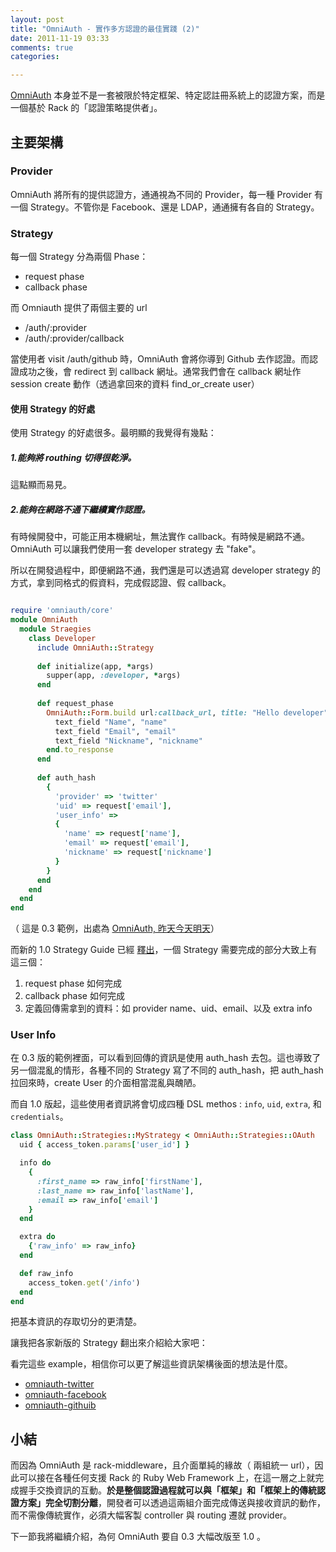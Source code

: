 ```yaml
---
layout: post
title: "OmniAuth - 實作多方認證的最佳實踐 (2)"
date: 2011-11-19 03:33
comments: true
categories: 

---
```


[OmniAuth](https://github.com/intridea/omniauth)  本身並不是一套被限於特定框架、特定認註冊系統上的認證方案，而是一個基於 Rack 的「認證策略提供者」。


## 主要架構

### Provider

OmniAuth 將所有的提供認證方，通通視為不同的 Provider，每一種 Provider 有一個 Strategy。不管你是 Facebook、還是 LDAP，通通擁有各自的 Strategy。

### Strategy

每一個 Strategy 分為兩個 Phase：

* request phase
* callback phase

而 Omniauth 提供了兩個主要的 url

* /auth/:provider
* /auth/:provider/callback

當使用者 visit /auth/github 時，OmniAuth 會將你導到 Github 去作認證。而認證成功之後，會 redirect 到 callback 網址。通常我們會在 callback 網址作 session create 動作（透過拿回來的資料 find_or_create user）

#### 使用 Strategy 的好處

使用 Strategy 的好處很多。最明顯的我覺得有幾點：

##### 1.能夠將 routhing 切得很乾淨。

這點顯而易見。

##### 2.能夠在網路不通下繼續實作認證。

有時候開發中，可能正用本機網址，無法實作 callback。有時候是網路不通。OmniAuth 可以讓我們使用一套 developer strategy 去 "fake"。

所以在開發過程中，即便網路不通，我們還是可以透過寫 developer strategy 的方式，拿到同格式的假資料，完成假認證、假 callback。

``` ruby lib/developer_straegy.rb

require 'omniauth/core'
module OmniAuth
  module Straegies
    class Developer
      include OmniAuth::Strategy
      
      def initialize(app, *args)
        supper(app, :developer, *args)
      end
      
      def request_phase
        OmniAuth::Form.build url:callback_url, title: "Hello developer" do
          text_field "Name", "name"
          text_field "Email", "email"
          text_field "Nickname", "nickname"
        end.to_response
      end
      
      def auth_hash
        {
          'provider' => 'twitter'
          'uid' => request['email'],
          'user_info' => 
          {
            'name' => request['name'],
            'email' => request['email'],
            'nickname' => request['nickname']
          }
        }
      end
    end
  end
end

```

（ 這是 0.3 範例，出處為 [OmniAuth, 昨天今天明天](http://cn.intridea.com/2011/07/omniauth-intro/)）

而新的 1.0 Strategy Guide 已經 [釋出](https://github.com/intridea/omniauth/wiki/Strategy-Contribution-Guide)，一個 Strategy 需要完成的部分大致上有這三個：

1. request phase 如何完成
2. callback phase 如何完成
3. 定義回傳需拿到的資料：如 provider name、uid、email、以及 extra info


### User Info

在 0.3 版的範例裡面，可以看到回傳的資訊是使用 auth_hash 去包。這也導致了另一個混亂的情形，各種不同的 Strategy 寫了不同的 auth_hash，把 auth_hash 拉回來時，create User 的介面相當混亂與醜陋。

而自 1.0 版起，這些使用者資訊將會切成四種 DSL methos : `info`, `uid`, `extra`, 和 `credentials`。

``` ruby
class OmniAuth::Strategies::MyStrategy < OmniAuth::Strategies::OAuth
  uid { access_token.params['user_id'] }

  info do
    {
      :first_name => raw_info['firstName'],
      :last_name => raw_info['lastName'],
      :email => raw_info['email']
    }
  end

  extra do
    {'raw_info' => raw_info}
  end

  def raw_info
    access_token.get('/info')
  end
end

```

把基本資訊的存取切分的更清楚。

讓我把各家新版的 Strategy 翻出來介紹給大家吧：

看完這些 example，相信你可以更了解這些資訊架構後面的想法是什麼。

* [omniauth-twitter](https://github.com/arunagw/omniauth-twitter/blob/master/lib/omniauth/strategies/twitter.rb)
* [omniauth-facebook](https://github.com/mkdynamic/omniauth-facebook/blob/master/lib/omniauth/strategies/facebook.rb)
* [omniauth-githuib](https://github.com/intridea/omniauth-github/blob/master/lib/omniauth/strategies/github.rb)

## 小結

而因為 OmniAuth 是 rack-middleware，且介面單純的緣故（ 兩組統一 url），因此可以接在各種任何支援 Rack 的 Ruby Web Framework 上，在這一層之上就完成握手交換資訊的互動。**於是整個認證過程就可以與「框架」和「框架上的傳統認證方案」完全切割分離**，開發者可以透過這兩組介面完成傳送與接收資訊的動作，而不需像傳統實作，必須大幅客製 controller 與 routing 遷就 provider。

下一節我將繼續介紹，為何 OmniAuth 要自 0.3 大幅改版至 1.0 。



